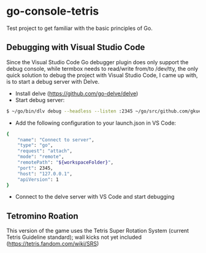 # go-console-tetris
Test project to get familiar with the basic principles of Go.

## Debugging with Visual Studio Code
Since the Visual Studio Code Go debugger plugin does only support the debug console, while termbox needs to read/write from/to /dev/tty, the only quick solution to debug the project with Visual Studio Code, I came up with, is to start a debug server with Delve.
* Install delve (https://github.com/go-delve/delve)
* Start debug server: 
```sh
$ ~/go/bin/dlv debug --headless --listen :2345 ~/go/src/github.com/gkuehn001/go-console-tetris
```
* Add the following configuration to your launch.json in VS Code:
```sh
{
    "name": "Connect to server",
    "type": "go",
    "request": "attach",
    "mode": "remote",
    "remotePath": "${workspaceFolder}",
    "port": 2345,
    "host": "127.0.0.1",
    "apiVersion": 1
}
```
* Connect to the delve server with VS Code and start debugging

## Tetromino Roation
This version of the game uses the Tetris Super Rotation System (current Tetris Guideline standard); wall kicks not yet included
(https://tetris.fandom.com/wiki/SRS)
